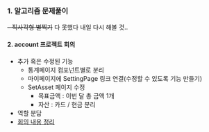 ### 1. 알고리즘 문제풀이
~~- 직사각형 별찍기~~
다 못했다 내일 다시 해볼 것..

#### 2. account 프로젝트 회의
- 추가 혹은 수정된 기능
	- 통계페이지 컴포넌트별로 분리
	- 마이페이지에 SettingPage 링크 연결(수정할 수 있도록 기능 만들기)
	- SetAsset 페이지 수정
		- 목표금액 : 이번 달 총 금액 1개
		- 자산 : 카드 / 현금 분리
- 역할 분담 
- [회의 내용 정리](https://github.com/leemyungju9347/TIL/blob/master/daily/2020-06/0630-project.md) 
